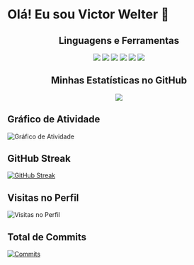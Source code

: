 # Olá! Eu sou Victor Welter 👋

<h2 align="center">Linguagens e Ferramentas</h2>
<p align="center">
  <img src="https://img.shields.io/badge/-Flutter-000?&logo=Flutter"/>
  <img src="https://img.shields.io/badge/-Dart-000?&logo=Dart"/>
  <img src="https://img.shields.io/badge/-C%23-000?&logo=C%20Sharp"/>
  <img src="https://img.shields.io/badge/-Python-000?&logo=Python"/>
  <img src="https://img.shields.io/badge/-Git-000?&logo=Git"/>
  <img src="https://img.shields.io/badge/-GitHub-000?&logo=GitHub"/>
</p>

<h2 align="center">Minhas Estatísticas no GitHub</h2>
<p align="center">
  <img src="https://github-readme-streak-stats.herokuapp.com/?user=victor-welter&theme=radical" />
</p>

## Gráfico de Atividade
![Gráfico de Atividade](https://activity-graph.herokuapp.com/graph?username=victor-welter&theme=radical)

## GitHub Streak
[![GitHub Streak](https://github-readme-streak-stats.herokuapp.com/?user=victor-welter&theme=radical)](https://git.io/streak-stats)

## Visitas no Perfil
![Visitas no Perfil](https://visitor-badge.glitch.me/badge?page_id=victor-welter.victor-welter)

## Total de Commits
[![Commits](#commits)](https://github.com/victor-welter)    
